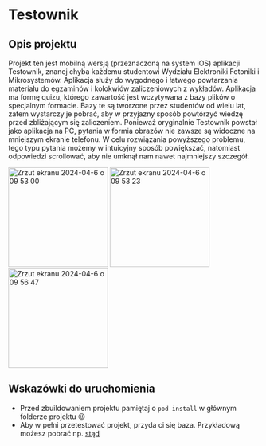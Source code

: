 # Testownik

## Opis projektu
Projekt ten jest mobilną wersją (przeznaczoną na system iOS) aplikacji Testownik, znanej chyba każdemu studentowi Wydziału Elektroniki Fotoniki i Mikrosystemów. 
Aplikacja służy do wygodnego i łatwego powtarzania materiału do egzaminów i kolokwiów zaliczeniowych z wykładów. Aplikacja ma formę quizu, którego
zawartość jest wczytywana z bazy plików o specjalnym formacie. Bazy te są tworzone przez studentów od wielu lat, zatem wystarczy je pobrać, aby w przyjazny sposób 
powtórzyć wiedzę przed zbliżającym się zaliczeniem. Ponieważ oryginalnie Testownik powstał jako aplikacja na PC, pytania w formia obrazów nie zawsze są widoczne na mniejszym ekranie telefonu. W celu rozwiązania powyższego problemu, tego typu pytania możemy w intuicyjny sposób powiększać, natomiast odpowiedzi scrollować, aby nie umknął nam nawet najmniejszy szczegół.

<img width="200" alt="Zrzut ekranu 2024-04-6 o 09 53 00" src="https://github.com/mszleszk/Testownik/assets/67583894/0d6ac84c-74dd-44d4-9609-08dafdd38fad">
<img width="200" alt="Zrzut ekranu 2024-04-6 o 09 53 23" src="https://github.com/mszleszk/Testownik/assets/67583894/9c9ff5e4-ce61-40ef-90c5-8a1170b7703f">
<img width="200" alt="Zrzut ekranu 2024-04-6 o 09 56 47" src="https://github.com/mszleszk/Testownik/assets/67583894/4ecc2a5b-f10d-4c69-bcbf-b8ffd80d559b">

## Wskazówki do uruchomienia
- Przed zbuildowaniem projektu pamiętaj o `pod install` w głównym folderze projektu 😉
- Aby w pełni przetestować projekt, przyda ci się baza. Przykładową możesz pobrać np. [stąd](https://github.com/mszleszk/baza) 
